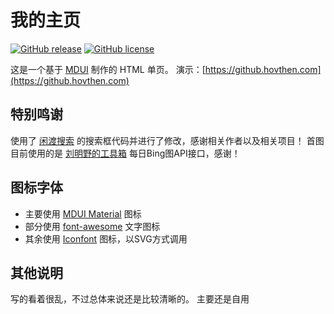 # 我的主页

[![GitHub release](https://img.shields.io/github/release/Hovthen/hovPage.svg?style=flat-square)](https://github.com/Hovthen/hovPage/releases)
[![GitHub license](https://img.shields.io/badge/license-MIT-blue.svg)](#LICENSE)


这是一个基于 [MDUI](https://www.mdui.org) 制作的 HTML 单页。
演示：[https://github.hovthen.com](https://github.hovthen.com)

## 特别鸣谢
使用了 [闲渡搜索](https://github.com/xiandus/search) 的搜索框代码并进行了修改，感谢相关作者以及相关项目！
首图目前使用的是 [刘明野的工具箱](https://tool.liumingye.cn/bingimg/) 每日Bing图API接口，感谢！

## 图标字体
 - 主要使用 [MDUI Material](https://www.mdui.org/docs/material_icon) 图标
 - 部分使用 [font-awesome](https://fontawesome.dashgame.com/) 文字图标
 - 其余使用 [Iconfont](https://www.iconfont.cn/) 图标，以SVG方式调用

## 其他说明
写的看着很乱，不过总体来说还是比较清晰的。
主要还是自用


